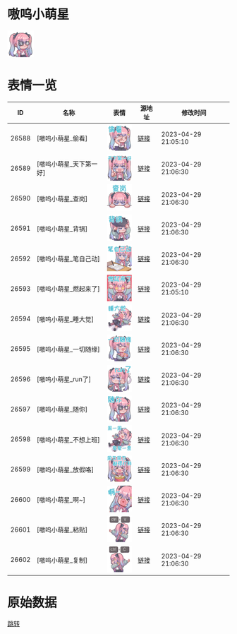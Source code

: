 # 嗷呜小萌星

<img src="./cover.png" height="60" alt="cover" />

# 表情一览

|ID|名称|表情|源地址|修改时间|
|----|----|----|----|----|
|26588|[嗷呜小萌星_偷看]|<img src="./pic/026588_%5B嗷呜小萌星_偷看%5D.png" height="60" alt="偷看"/>|[链接](https://i0.hdslb.com/bfs/garb/f8809cae9d43f329f3534603b16f6f98f31e368f.png)|2023-04-29 21:05:10|
|26589|[嗷呜小萌星_天下第一好]|<img src="./pic/026589_%5B嗷呜小萌星_天下第一好%5D.png" height="60" alt="天下第一好"/>|[链接](https://i0.hdslb.com/bfs/garb/cb709f6010fdadf3e5d0b78bbd2be3070648ef56.png)|2023-04-29 21:06:30|
|26590|[嗷呜小萌星_查岗]|<img src="./pic/026590_%5B嗷呜小萌星_查岗%5D.png" height="60" alt="查岗"/>|[链接](https://i0.hdslb.com/bfs/garb/0388acb936b6198bf8f24668fcf6324646b5fd7a.png)|2023-04-29 21:06:30|
|26591|[嗷呜小萌星_背锅]|<img src="./pic/026591_%5B嗷呜小萌星_背锅%5D.png" height="60" alt="背锅"/>|[链接](https://i0.hdslb.com/bfs/garb/428e2174c8381128ee62c2c08f66c3f64cca0ebf.png)|2023-04-29 21:06:30|
|26592|[嗷呜小萌星_笔自己动]|<img src="./pic/026592_%5B嗷呜小萌星_笔自己动%5D.png" height="60" alt="笔自己动"/>|[链接](https://i0.hdslb.com/bfs/garb/9c0a6dc29a75128f04ea0e017484d904d0d8badb.png)|2023-04-29 21:06:30|
|26593|[嗷呜小萌星_燃起来了]|<img src="./pic/026593_%5B嗷呜小萌星_燃起来了%5D.png" height="60" alt="燃起来了"/>|[链接](https://i0.hdslb.com/bfs/garb/f9852e6dcb65d9e4de1a1c2793dd5d2deb7db95d.png)|2023-04-29 21:05:10|
|26594|[嗷呜小萌星_睡大觉]|<img src="./pic/026594_%5B嗷呜小萌星_睡大觉%5D.png" height="60" alt="睡大觉"/>|[链接](https://i0.hdslb.com/bfs/garb/e225ea271fd2ee06ac68423586bab183da760e29.png)|2023-04-29 21:06:30|
|26595|[嗷呜小萌星_一切随缘]|<img src="./pic/026595_%5B嗷呜小萌星_一切随缘%5D.png" height="60" alt="一切随缘"/>|[链接](https://i0.hdslb.com/bfs/garb/7198d6a5811174e9419fb22346bb2df6018b3fb4.png)|2023-04-29 21:06:30|
|26596|[嗷呜小萌星_run了]|<img src="./pic/026596_%5B嗷呜小萌星_run了%5D.png" height="60" alt="run了"/>|[链接](https://i0.hdslb.com/bfs/garb/06a29d4356585ddeb209fd03a4c93df19a9aaeda.png)|2023-04-29 21:06:30|
|26597|[嗷呜小萌星_随你]|<img src="./pic/026597_%5B嗷呜小萌星_随你%5D.png" height="60" alt="随你"/>|[链接](https://i0.hdslb.com/bfs/garb/f9e9e1434ac37d3eb802f5d590b0be282b50b173.png)|2023-04-29 21:06:30|
|26598|[嗷呜小萌星_不想上班]|<img src="./pic/026598_%5B嗷呜小萌星_不想上班%5D.png" height="60" alt="不想上班"/>|[链接](https://i0.hdslb.com/bfs/garb/1155b132127b557e20ffc15947d3c678ed0f970c.png)|2023-04-29 21:06:30|
|26599|[嗷呜小萌星_放假咯]|<img src="./pic/026599_%5B嗷呜小萌星_放假咯%5D.png" height="60" alt="放假咯"/>|[链接](https://i0.hdslb.com/bfs/garb/093364c7b4590f90299357a27053200ffad9773c.png)|2023-04-29 21:06:30|
|26600|[嗷呜小萌星_啊~]|<img src="./pic/026600_%5B嗷呜小萌星_啊~%5D.png" height="60" alt="啊~"/>|[链接](https://i0.hdslb.com/bfs/garb/656c78fbe0ac08edd3dcdf38e6b2c3013f94913c.png)|2023-04-29 21:06:30|
|26601|[嗷呜小萌星_粘贴]|<img src="./pic/026601_%5B嗷呜小萌星_粘贴%5D.png" height="60" alt="粘贴"/>|[链接](https://i0.hdslb.com/bfs/garb/a10a3a4e093b37c8a1aa3d46df586b4fe69cd154.png)|2023-04-29 21:06:30|
|26602|[嗷呜小萌星_复制]|<img src="./pic/026602_%5B嗷呜小萌星_复制%5D.png" height="60" alt="复制"/>|[链接](https://i0.hdslb.com/bfs/garb/028e3ee81060a7657db0b468cfee4f12c87ad87f.png)|2023-04-29 21:06:30|

# 原始数据

[跳转](./raw.json)

